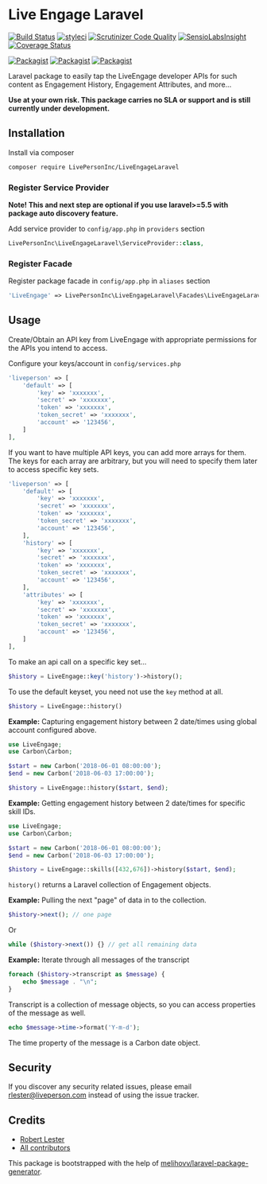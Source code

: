 # Live Engage Laravel

[![Build Status](https://travis-ci.org/live-person-inc/live-engage-laravel.svg?branch=master)](https://travis-ci.org/live-person-inc/live-engage-laravel)
[![styleci](https://styleci.io/repos/CHANGEME/shield)](https://styleci.io/repos/CHANGEME)
[![Scrutinizer Code Quality](https://scrutinizer-ci.com/g/LivePersonInc/LiveEngageLaravel/badges/quality-score.png?b=master)](https://scrutinizer-ci.com/g/LivePersonInc/LiveEngageLaravel/?branch=master)
[![SensioLabsInsight](https://insight.sensiolabs.com/projects/CHANGEME/mini.png)](https://insight.sensiolabs.com/projects/CHANGEME)
[![Coverage Status](https://coveralls.io/repos/github/live-person-inc/live-engage-laravel/badge.svg?branch=master)](https://coveralls.io/github/live-person-inc/live-engage-laravel?branch=master)

[![Packagist](https://img.shields.io/packagist/v/live-person-inc/live-engage-laravel.svg)](https://packagist.org/packages/live-person-inc/live-engage-laravel)
[![Packagist](https://poser.pugx.org/live-person-inc/live-engage-laravel/d/total.svg)](https://packagist.org/packages/live-person-inc/live-engage-laravel)
[![Packagist](https://img.shields.io/packagist/l/live-person-inc/live-engage-laravel.svg)](https://packagist.org/packages/live-person-inc/live-engage-laravel)

Laravel package to easily tap the LiveEngage developer APIs for such content as Engagement History, Engagement Attributes, and more...

**Use at your own risk. This package carries no SLA or support and is still currently under development.**

## Installation

Install via composer
```bash
composer require LivePersonInc/LiveEngageLaravel
```

### Register Service Provider

**Note! This and next step are optional if you use laravel>=5.5 with package
auto discovery feature.**

Add service provider to `config/app.php` in `providers` section
```php
LivePersonInc\LiveEngageLaravel\ServiceProvider::class,
```

### Register Facade

Register package facade in `config/app.php` in `aliases` section
```php
'LiveEngage' => LivePersonInc\LiveEngageLaravel\Facades\LiveEngageLaravel::class,
```

## Usage

Create/Obtain an API key from LiveEngage with appropriate permissions for the APIs you intend to access.

Configure your keys/account in `config/services.php`

```php
'liveperson' => [
    'default' => [
	    'key' => 'xxxxxxx',
	    'secret' => 'xxxxxxx',
	    'token' => 'xxxxxxx',
	    'token_secret' => 'xxxxxxx',
	    'account' => '123456',
    ]
],
```
If you want to have multiple API keys, you can add more arrays for them. The keys for each array are arbitrary, but you will need to specify them later to access specific key sets.
```php
'liveperson' => [
    'default' => [
	    'key' => 'xxxxxxx',
	    'secret' => 'xxxxxxx',
	    'token' => 'xxxxxxx',
	    'token_secret' => 'xxxxxxx',
	    'account' => '123456',
    ],
    'history' => [
	    'key' => 'xxxxxxx',
	    'secret' => 'xxxxxxx',
	    'token' => 'xxxxxxx',
	    'token_secret' => 'xxxxxxx',
	    'account' => '123456',
    ],
    'attributes' => [
	    'key' => 'xxxxxxx',
	    'secret' => 'xxxxxxx',
	    'token' => 'xxxxxxx',
	    'token_secret' => 'xxxxxxx',
	    'account' => '123456',
    ]
],
```
To make an api call on a specific key set...
```php
$history = LiveEngage::key('history')->history();
```
To use the default keyset, you need not use the `key` method at all.
```php
$history = LiveEngage::history()
```


**Example:** Capturing engagement history between 2 date/times using global account configured above.

```php
use LiveEngage;
use Carbon\Carbon;
```
```php
$start = new Carbon('2018-06-01 08:00:00');
$end = new Carbon('2018-06-03 17:00:00');

$history = LiveEngage::history($start, $end);
```

**Example:** Getting engagement history between 2 date/times for specific skill IDs.

```php
use LiveEngage;
use Carbon\Carbon;
```
```php
$start = new Carbon('2018-06-01 08:00:00');
$end = new Carbon('2018-06-03 17:00:00');

$history = LiveEngage::skills([432,676])->history($start, $end);
```
`history()` returns a Laravel collection of Engagement objects.

**Example:** Pulling the next "page" of data in to the collection.

```php
$history->next(); // one page
```
Or
```php
while ($history->next()) {} // get all remaining data
```

**Example:** Iterate through all messages of the transcript

```php
foreach ($history->transcript as $message) {
	echo $message . "\n";
}
```
Transcript is a collection of message objects, so you can access properties of the message as well.
```php
echo $message->time->format('Y-m-d');
```
The time property of the message is a Carbon date object.

## Security

If you discover any security related issues, please email rlester@liveperson.com
instead of using the issue tracker.

## Credits

- [Robert Lester](https://github.com/LivePersonInc/LiveEngageLaravel)
- [All contributors](https://github.com/LivePersonInc/LiveEngageLaravel/graphs/contributors)

This package is bootstrapped with the help of
[melihovv/laravel-package-generator](https://github.com/melihovv/laravel-package-generator).
